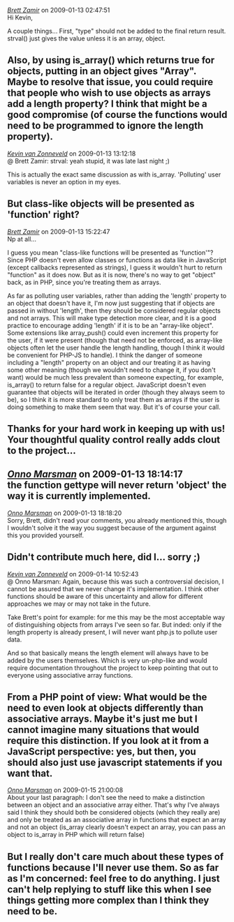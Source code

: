 *[Brett Zamir](http://bahai-library.com)* on 2009-01-13 02:47:51  
Hi Kevin,

A couple things... First, &quot;type&quot; should not be added to the final return result. strval() just gives the value unless it is an array, object.

Also, by using is_array() which returns true for objects, putting in an object gives &quot;Array&quot;. Maybe to resolve that issue, you could require that people who wish to use objects as arrays add a length property? I think that might be a good compromise (of course the functions would need to be programmed to ignore the length property).
---------------------------------------
*[Kevin van Zonneveld](http://kevin.vanzonneveld.net)* on 2009-01-13 13:12:18  
@ Brett Zamir: strval: yeah stupid, it was late last night ;)

This is actually the exact same discussion as with is_array. 'Polluting' user variables is never an option in my eyes.

But class-like objects will be presented as 'function' right?
---------------------------------------
*[Brett Zamir](http://bahai-library.com)* on 2009-01-13 15:22:47  
Np at all...

I guess you mean &quot;class-like functions will be presented as 'function'&quot;? Since PHP doesn't even allow classes or functions as data like in JavaScript (except callbacks represented as strings), I guess it wouldn't hurt to return &quot;function&quot; as it does now. But as it is now, there's no way to get &quot;object&quot; back, as in PHP, since you're treating them as arrays.

As far as polluting user variables, rather than adding the 'length' property to an object that doesn't have it, I'm now just suggesting that if objects are passed in without 'length', then they should be considered regular objects and not arrays. This will make type detection more clear, and it is a good practice to encourage adding 'length' if it is to be an &quot;array-like object&quot;. Some extensions like array_push() could even increment this property for the user, if it were present (though that need not be enforced, as array-like objects often let the user handle the length handling, though I think it would be convenient for PHP-JS to handle). I think the danger of someone including a &quot;length&quot; property on an object and our treating it as having some other meaning (though we wouldn't need to change it, if you don't want) would be much less prevalent than someone expecting, for example, is_array() to return false for a regular object. JavaScript doesn't even guarantee that objects will be iterated in order (though they always seem to be), so I think it is more standard to only treat them as arrays if the user is doing something to make them seem that way. But it's of course your call.

Thanks for your hard work in keeping up with us! Your thoughtful quality control really adds clout to the project...
---------------------------------------
*[Onno Marsman]()* on 2009-01-13 18:14:17  
the function gettype will never return 'object' the way it is currently implemented.
---------------------------------------
*[Onno Marsman]()* on 2009-01-13 18:18:20  
Sorry, Brett, didn't read your comments, you already mentioned this, though I wouldn't solve it the way you suggest because of the argument against this you provided yourself. 

Didn't contribute much here, did I... sorry ;)
---------------------------------------
*[Kevin van Zonneveld](http://kevin.vanzonneveld.net)* on 2009-01-14 10:52:43  
@ Onno Marsman: Again, because this was such a controversial decision, I cannot be assured that we never change it's implementation. I think other functions should be aware of this uncertainty and allow for different approaches we may or may not take in the future.

Take Brett's point for example: for me this may be the most acceptable way of distinguishing objects from arrays I've seen so far. But inded: only if the length property is already present, I will never want php.js to pollute user data.

And so that basically means the length element will always have to be added by the users themselves. Which is very un-php-like and would require documentation throughout the project to keep pointing that out to everyone using associative array functions.

From a PHP point of view: What would be the need to even look at objects differently than associative arrays. Maybe it's just me but I cannot imagine many situations that would require this distinction. If you look at it from a JavaScript perspective: yes, but then, you should also just use javascript statements if you want that.
---------------------------------------
*[Onno Marsman]()* on 2009-01-15 21:00:08  
About your last paragraph: I don't see the need to make a distinction between an object and an associative array either. That's why I've always said I think they should both be considered objects (which they really are) and only be treated as an associative array in functions that expect an array and not an object (is_array clearly doesn't expect an array, you can pass an object to is_array in PHP which will return false) 

But I really don't care much about these types of functions because I'll never use them. So as far as I'm concerned: feel free to do anything. I just can't help replying to stuff like this when I see things getting more complex than I think they need to be.
---------------------------------------
